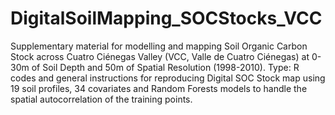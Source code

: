 # DigitalSoilMapping_SOCStocks_VCC
Supplementary material for modelling and mapping Soil Organic Carbon Stock across Cuatro Ciénegas Valley (VCC, Valle de Cuatro Ciénegas) at 0-30m of Soil Depth and 50m of Spatial Resolution (1998-2010). Type: R codes and general instructions for reproducing Digital SOC Stock map using 19 soil profiles, 34 covariates and Random Forests models to handle the spatial autocorrelation of the training points.
